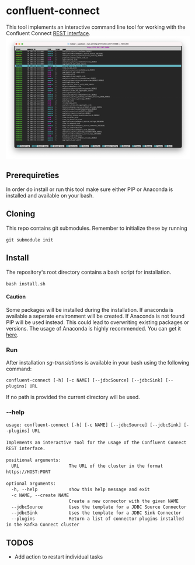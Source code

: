 # confluent-connect

This tool implements an interactive command line tool for working with the Confluent Connect [REST interface](https://docs.confluent.io/platform/current/connect/references/restapi.html).
![image](doc/screenshot.png)

## Prerequireties

In order do install or run this tool make sure either PIP or Anaconda is installed and available on your bash.

## Cloning

This repo contains git submodules. Remember to initialize these by running

`git submodule init`


## Install

The repository's root directory contains a bash script for installation.

`bash install.sh`

#### Caution

Some packages will be installed during the installation. If anaconda is available a seperate environment will be created. If Anaconda is not found PIP will be used instead. This could lead to overwriting existing packages or versions. The usage of Anaconda is highly recommended. You can get it [here](https://www.anaconda.com/).

### Run

After installation _sg-translations_ is available in your bash using the following command:

```
confluent-connect [-h] [-c NAME] [--jdbcSource] [--jdbcSink] [--plugins] URL
```

If no path is provided the current directory will be used.

### --help
```
usage: confluent-connect [-h] [-c NAME] [--jdbcSource] [--jdbcSink] [--plugins] URL

Implements an interactive tool for the usage of the Confluent Connect REST interface.

positional arguments:
  URL                   The URL of the cluster in the format https://HOST:PORT

optional arguments:
  -h, --help            show this help message and exit
  -c NAME, --create NAME
                        Create a new connector with the given NAME
  --jdbcSource          Uses the template for a JDBC Source Connector
  --jdbcSink            Uses the template for a JDBC Sink Connector
  --plugins             Return a list of connector plugins installed in the Kafka Connect cluster
```

## TODOS

- Add action to restart individual tasks 

